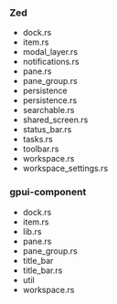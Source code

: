 ### Zed

- dock.rs
- item.rs
- modal_layer.rs
- notifications.rs
- pane.rs
- pane_group.rs
- persistence
- persistence.rs
- searchable.rs
- shared_screen.rs
- status_bar.rs
- tasks.rs
- toolbar.rs
- workspace.rs
- workspace_settings.rs

### gpui-component

- dock.rs
- item.rs
- lib.rs
- pane.rs
- pane_group.rs
- title_bar
- title_bar.rs
- util
- workspace.rs
